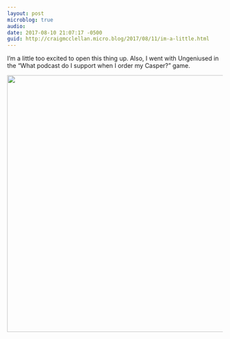 ```yaml
---
layout: post
microblog: true
audio: 
date: 2017-08-10 21:07:17 -0500
guid: http://craigmcclellan.micro.blog/2017/08/11/im-a-little.html
---
```

I’m a little too excited to open this thing up. Also, I went with Ungeniused in the “What podcast do I support when I order my Casper?” game. 

<img src="http://craigmcclellan.com/uploads/2017/7b0c5448f6.jpg" width="599" height="600" />

